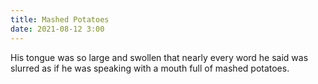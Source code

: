 ```yaml
---
title: Mashed Potatoes
date: 2021-08-12 3:00
---
```


His tongue was so large and swollen that nearly every word he said was slurred as if he was speaking with a mouth full of mashed potatoes.
